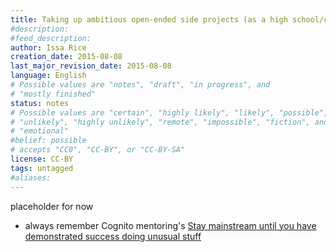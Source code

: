 ```yaml
---
title: Taking up ambitious open-ended side projects (as a high school/college student)
#description: 
#feed_description: 
author: Issa Rice
creation_date: 2015-08-08
last_major_revision_date: 2015-08-08
language: English
# Possible values are "notes", "draft", "in progress", and
# "mostly finished"
status: notes
# Possible values are "certain", "highly likely", "likely", "possible",
# "unlikely", "highly unlikely", "remote", "impossible", "fiction", and
# "emotional"
#belief: possible
# accepts "CC0", "CC-BY", or "CC-BY-SA"
license: CC-BY
tags: untagged
#aliases: 
---
```


placeholder for now

- always remember Cognito mentoring's [Stay mainstream until you have demonstrated success doing unusual stuff](http://info.cognitomentoring.org/wiki/Stay_mainstream_until_you_have_demonstrated_success_doing_unusual_stuff)
